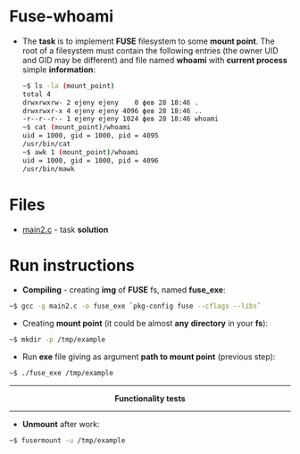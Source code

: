 # Fuse-whoami
* The **task** is to implement **FUSE** filesystem to some **mount point**. The root of a filesystem must contain the following entries (the owner UID and GID may be different) and file named **whoami** with **current process** simple **information**:
  ```sh
  ~$ ls -la (mount_point)
  total 4
  drwxrwxrw- 2 ejeny ejeny    0 фев 28 18:46 .
  drwxrwxr-x 4 ejeny ejeny 4096 фев 28 18:46 ..
  -r--r--r-- 1 ejeny ejeny 1024 фев 28 18:46 whoami
  ~$ cat (mount_point)/whoami
  uid = 1000, gid = 1000, pid = 4095
  /usr/bin/cat
  ~$ awk 1 (mount_point)/whoami
  uid = 1000, gid = 1000, pid = 4096
  /usr/bin/mawk
  ```
# Files

* [main2.c](https://github.com/EjenY-Poltavchiny/Filesystems-prac/blob/main/fuse-whoami/main2.c) - task **solution**

# Run instructions
   
* **Compiling** - creating **img** of **FUSE** fs, named **fuse_exe**:
```sh
~$ gcc -g main2.c -o fuse_exe `pkg-config fuse --cflags --libs`
```
* Creating **mount point** (it could be almost **any** **directory** in your **fs**):
```sh
~$ mkdir -p /tmp/example
```
* Run **exe** file giving as argument **path to mount point** (previous step):
```sh
~$ ./fuse_exe /tmp/example
```
----
$$\textbf{Functionality tests}$$

----
* **Unmount** after work:
```sh
~$ fusermount -u /tmp/example
```
